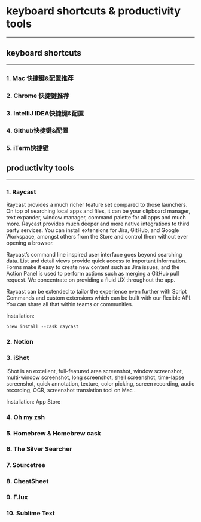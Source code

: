 # keyboard shortcuts & productivity tools
***
## keyboard shortcuts
***
### 1. Mac 快捷键&配置推荐

### 2. Chrome 快捷键推荐

### 3. IntelliJ IDEA快捷键&配置

### 4. Github快捷键&配置

### 5. iTerm快捷键

## productivity tools
***
### 1. Raycast

Raycast provides a much richer feature set compared to those launchers. On top of searching local apps and files, it can be your clipboard manager, text expander, window manager, command palette for all apps and much more. Raycast provides much deeper and more native integrations to third party services. You can install extensions for Jira, GitHub, and Google Workspace, amongst others from the Store and control them without ever opening a browser.

Raycast’s command line inspired user interface goes beyond searching data. List and detail views provide quick access to important information. Forms make it easy to create new content such as Jira issues, and the Action Panel is used to perform actions such as merging a GitHub pull request. We concentrate on providing a fluid UX throughout the app.

Raycast can be extended to tailor the experience even further with Script Commands and custom extensions which can be built with our flexible API. You can share all that within teams or communities.

Installation:

`brew install --cask raycast`

### 2. Notion

### 3. iShot

iShot is an excellent, full-featured area screenshot, window screenshot, multi-window screenshot, long screenshot, shell screenshot, time-lapse screenshot, quick annotation, texture, color picking, screen recording, audio recording, OCR, screenshot translation tool on Mac .

Installation: 
App Store

### 4. Oh my zsh

### 5. Homebrew & Homebrew cask

### 6. The Silver Searcher

### 7. Sourcetree

### 8. CheatSheet

### 9. F.lux

### 10. Sublime Text

